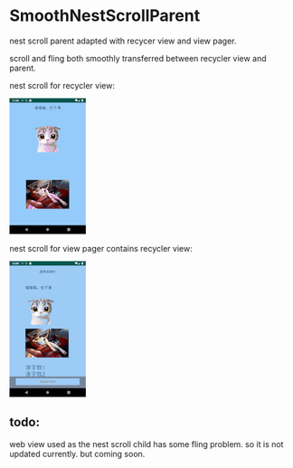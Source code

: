# SmoothNestScrollParent

nest scroll parent adapted with recycer view and view pager.

scroll and fling both smoothly transferred between recycler view and parent.

nest scroll for recycler view:

![nestRvSimpleDemo](./nestRvSimpleDemo.gif)



nest scroll for view pager contains recycler view:

![nestViewpagerWithBarDemo](./nestViewpagerWithBarDemo.gif)

## todo:

web view used as the nest scroll child has some fling problem. so it is not updated currently. but coming soon.

